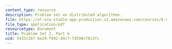 ```yaml
---
content_type: resource
description: Problem set on distributed algorithms.
file: https://ol-ocw-studio-app-production.s3.amazonaws.com/courses/6-852j-distributed-algorithms-fall-2009/5435c26fbe29f692d4c7fd598cf8c5fc_MIT6_852JF09_pset2b.pdf
file_type: application/pdf
resourcetype: Document
title: Problem Set 2, Part b
uid: 5435c26f-be29-f692-d4c7-fd598cf8c5fc
---
```

